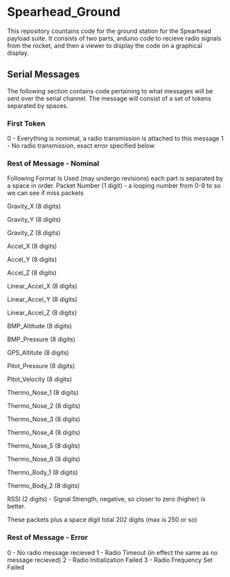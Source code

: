 # Spearhead_Ground


This repository countains code for the ground station for the Spearhead payload suite. It consists of two parts, arduino code to recieve radio signals from the rocket, and then a viewer to display the code on a graphical display.



## Serial Messages
The following section contains code pertaining to what messages will be sent over the serial channel. The message will consist of a set of tokens separated by spaces.

### First Token
0 - Everything is nomimal, a radio transmission is attached to this message 
1 - No radio transmission, exact error specified below

### Rest of Message - Nominal
Following Format Is Used (may undergo revisions) each part is separated by a space in order.
Packet Number (1 digit) - a looping number from 0-9 to so we can see if miss packets

Gravity_X (8 digits)

Gravity_Y (8 digits)

Gravity_Z (8 digits)

Accel_X (8 digits)

Accel_Y (8 digits)

Accel_Z (8 digits)

Linear_Accel_X (8 digits)

Linear_Accel_Y (8 digits)

Linear_Accel_Z (8 digits)

BMP_Altitude (8 digits)

BMP_Pressure (8 digits)

GPS_Altitute (8 digits)

Pitot_Pressure (8 digits)

Pitot_Velocity (8 digits)

Thermo_Nose_1 (8 digits)

Thermo_Nose_2 (8 digits)

Thermo_Nose_3 (8 digits)

Thermo_Nose_4 (8 digits)

Thermo_Nose_5 (8 digits)

Thermo_Nose_6 (8 digits)

Thermo_Body_1 (8 digits)


Thermo_Body_2 (8 digits)

RSSI (2 digits) - Signal Strength, negative, so closer to zero (higher) is better.

These packets plus a space digit total 202 digits (max is 250 or so)

### Rest of Message - Error
0 - No radio message recieved
1 - Radio Timeout (in effect the same as no message recieved)
2 - Radio Initialization Failed
3 - Radio Frequency Set Failed

